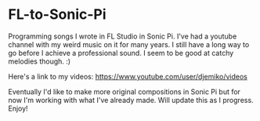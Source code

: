 # FL-to-Sonic-Pi
Programming songs I wrote in FL Studio in Sonic Pi. 
I've had a youtube channel with my weird music on it for many years. I still have a long way to go before I achieve a professional sound. I seem to be good at catchy melodies though. :) 

Here's a link to my videos:
https://www.youtube.com/user/djemiko/videos

Eventually I'd like to make more original compositions in Sonic Pi but for now I'm working with what I've already made. Will update this as I progress. Enjoy!
